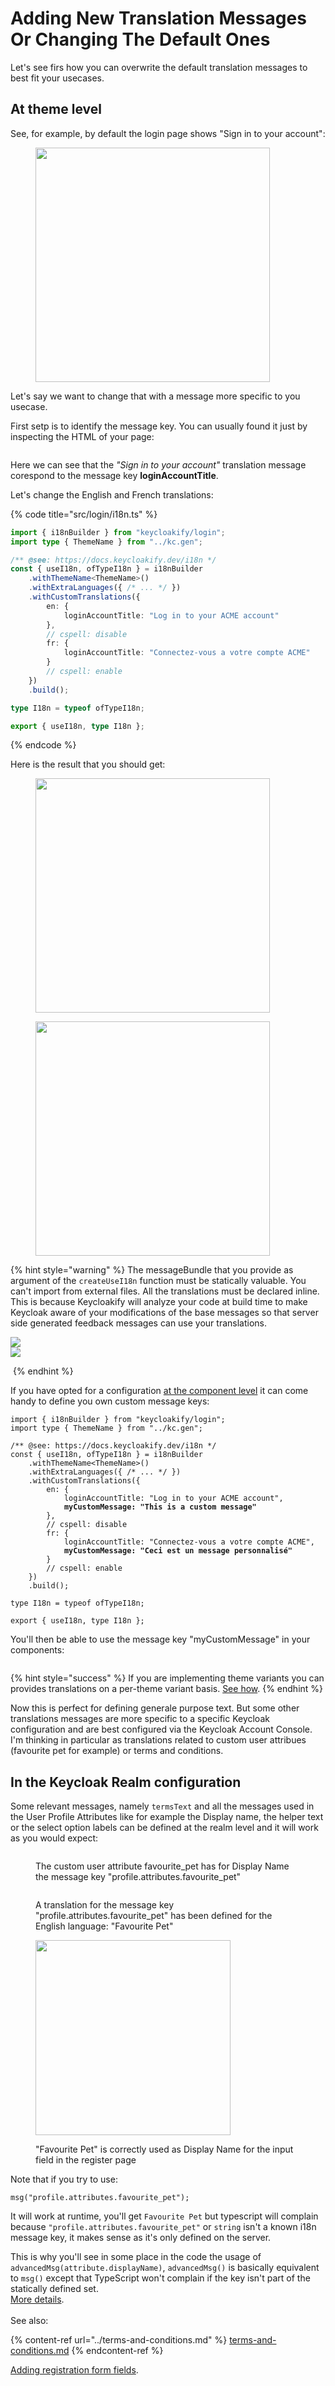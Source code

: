# Adding New Translation Messages Or Changing The Default Ones

Let's see firs how you can overwrite the default translation messages to best fit your usecases.

## At theme level

See, for example, by default the login page shows "Sign in to your account":

<figure><img src="../.gitbook/assets/image (8).png" alt="" width="375"><figcaption></figcaption></figure>

Let's say we want to change that with a message more specific to you usecase.

First setp is to identify the message key. You can usually found it just by inspecting the HTML of your page:

<figure><img src="../.gitbook/assets/image (9).png" alt=""><figcaption></figcaption></figure>

Here we can see that the _"Sign in to your account"_ translation message corespond to the message key **loginAccountTitle**.

Let's change the English and French translations: &#x20;

{% code title="src/login/i18n.ts" %}
```typescript
import { i18nBuilder } from "keycloakify/login";
import type { ThemeName } from "../kc.gen";

/** @see: https://docs.keycloakify.dev/i18n */
const { useI18n, ofTypeI18n } = i18nBuilder
    .withThemeName<ThemeName>()
    .withExtraLanguages({ /* ... */ })
    .withCustomTranslations({
        en: {
            loginAccountTitle: "Log in to your ACME account"
        },
        // cspell: disable
        fr: {
            loginAccountTitle: "Connectez-vous a votre compte ACME"
        }
        // cspell: enable
    })
    .build();

type I18n = typeof ofTypeI18n;

export { useI18n, type I18n };
```
{% endcode %}

Here is the result that you should get:

<figure><img src="../.gitbook/assets/image (10).png" alt="" width="375"><figcaption></figcaption></figure>

<figure><img src="../.gitbook/assets/image (11).png" alt="" width="375"><figcaption></figcaption></figure>

{% hint style="warning" %}
The messageBundle that you provide as argument of the `createUseI18n` function must be statically valuable. You can't import from external files. All the translations must be declared inline.\
This is because Keycloakify will analyze your code at build time to make Keycloak aware of your modifications of the base messages so that server side generated feedback messages can use your translations.

![](<../.gitbook/assets/image (47).png>)\
![](<../.gitbook/assets/image (48).png>)

<img src="../.gitbook/assets/Screenshot 2024-06-22 at 21.36.53.png" alt="" data-size="original">
{% endhint %}



If you have opted for a configuration [at the component level](../customization-strategies/component-level-customization/) it can come handy to define you own custom message keys:

<pre class="language-typescript" data-title="src/login/i18n.ts"><code class="lang-typescript">import { i18nBuilder } from "keycloakify/login";
import type { ThemeName } from "../kc.gen";

/** @see: https://docs.keycloakify.dev/i18n */
const { useI18n, ofTypeI18n } = i18nBuilder
    .withThemeName&#x3C;ThemeName>()
    .withExtraLanguages({ /* ... */ })
    .withCustomTranslations({
        en: {
            loginAccountTitle: "Log in to your ACME account",
<strong>            myCustomMessage: "This is a custom message"
</strong>        },
        // cspell: disable
        fr: {
            loginAccountTitle: "Connectez-vous a votre compte ACME",
<strong>            myCustomMessage: "Ceci est un message personnalisé"
</strong>        }
        // cspell: enable
    })
    .build();

type I18n = typeof ofTypeI18n;

export { useI18n, type I18n };
</code></pre>

You'll then be able to use the message key "myCustomMessage" in your components:

<figure><img src="../.gitbook/assets/image (12).png" alt=""><figcaption></figcaption></figure>

{% hint style="success" %}
If you are implementing theme variants you can provides translations on a per-theme variant basis.  [See how](../theme-variants.md).
{% endhint %}

Now this is perfect for defining generale purpose text. But some other translations messages are more specific to a specific Keycloak configuration and are best configured via the Keycloak Account Console.  \
I'm thinking in particular as translations related to custom user attribues (favourite pet for example) or terms and conditions.

## In the Keycloak Realm configuration

Some relevant messages, namely `termsText` and all the messages used in the User Profile Attributes like for example the Display name, the helper text or the select option labels can be defined at the realm level and it will work as you would expect:

<figure><img src="../.gitbook/assets/image (41).png" alt=""><figcaption><p>The custom user attribute favourite_pet has for Display Name the message key "profile.attributes.favourite_pet"</p></figcaption></figure>

<figure><img src="../.gitbook/assets/image (42).png" alt=""><figcaption><p>A translation for the message key "profile.attributes.favourite_pet" has been defined for the English language: "Favourite Pet"</p></figcaption></figure>

<figure><img src="../.gitbook/assets/image (43).png" alt="" width="312"><figcaption><p>"Favourite Pet" is correctly used as Display Name for the input field in the register page</p></figcaption></figure>

Note that if you try to use:

```tsx
msg("profile.attributes.favourite_pet");
```

It will work at runtime, you'll get `Favourite Pet` but typescript will complain because `"profile.attributes.favourite_pet"` or `string` isn't a known i18n message key, it makes sense as it's only defined on the server.

This is why you'll see in some place in the code the usage of `advancedMsg(attribute.displayName)`, `advancedMsg()` is basically equivalent to `msg()` except that TypeScript won't complain if the key isn't part of the statically defined set.\
[More details](https://github.com/keycloakify/keycloakify/blob/60aaa03202763307a82991c38997d166f8f44d65/src/login/i18n/i18n.tsx#L58-L72).\
\
See also:

{% content-ref url="../terms-and-conditions.md" %}
[terms-and-conditions.md](../terms-and-conditions.md)
{% endcontent-ref %}

[Adding registration form fields](https://www.youtube.com/watch?v=lMOLrdqilqE\&t=88s).

